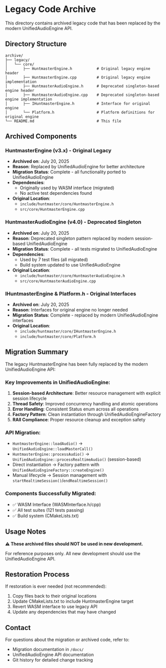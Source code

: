 # Legacy Code Archive

This directory contains archived legacy code that has been replaced by the modern UnifiedAudioEngine API.

## Directory Structure

```
archive/
├── legacy/
│   └── core/
│       ├── HuntmasterEngine.h           # Original legacy engine header
│       ├── HuntmasterEngine.cpp         # Original legacy engine implementation
│       ├── HuntmasterAudioEngine.h      # Deprecated singleton-based engine header
│       ├── HuntmasterAudioEngine.cpp    # Deprecated singleton-based engine implementation
│       ├── IHuntmasterEngine.h          # Interface for original engine
│       └── Platform.h                   # Platform definitions for original engine
└── README.md                            # This file
```

## Archived Components

### HuntmasterEngine (v3.x) - Original Legacy

- **Archived on**: July 20, 2025
- **Reason**: Replaced by UnifiedAudioEngine for better architecture
- **Migration Status**: Complete - all functionality ported to UnifiedAudioEngine
- **Dependencies**:
  - Originally used by WASM interface (migrated)
  - No active test dependencies found
- **Original Location**:
  - `include/huntmaster/core/HuntmasterEngine.h`
  - `src/core/HuntmasterEngine.cpp`

### HuntmasterAudioEngine (v4.0) - Deprecated Singleton

- **Archived on**: July 20, 2025
- **Reason**: Deprecated singleton pattern replaced by modern session-based UnifiedAudioEngine
- **Migration Status**: Complete - all tests migrated to UnifiedAudioEngine
- **Dependencies**:
  - Used by 7 test files (all migrated)
  - Build system updated to use UnifiedAudioEngine
- **Original Location**:
  - `include/huntmaster/core/HuntmasterAudioEngine.h`
  - `src/core/HuntmasterAudioEngine.cpp`

### IHuntmasterEngine & Platform.h - Original Interfaces

- **Archived on**: July 20, 2025
- **Reason**: Interfaces for original engine no longer needed
- **Migration Status**: Complete - replaced by modern UnifiedAudioEngine interfaces
- **Original Location**:
  - `include/huntmaster/core/IHuntmasterEngine.h`
  - `include/huntmaster/core/Platform.h`

## Migration Summary

The legacy HuntmasterEngine has been fully replaced by the modern UnifiedAudioEngine API:

### Key Improvements in UnifiedAudioEngine:

1. **Session-based Architecture**: Better resource management with explicit session lifecycle
2. **Thread Safety**: Improved concurrency handling and atomic operations
3. **Error Handling**: Consistent Status enum across all operations
4. **Factory Pattern**: Clean instantiation through UnifiedAudioEngineFactory
5. **RAII Compliance**: Proper resource cleanup and exception safety

### API Migration:

- `HuntmasterEngine::loadAudio()` → `UnifiedAudioEngine::loadMasterCall()`
- `HuntmasterEngine::processAudio()` → `UnifiedAudioEngine::processRealtimeAudio()` (session-based)
- Direct instantiation → Factory pattern with `UnifiedAudioEngineFactory::createEngine()`
- Manual lifecycle → Session management with `startRealtimeSession()`/`endRealtimeSession()`

### Components Successfully Migrated:

- ✅ WASM Interface (WASMInterface.h/cpp)
- ✅ All test suites (121 tests passing)
- ✅ Build system (CMakeLists.txt)

## Usage Notes

**⚠️ These archived files should NOT be used in new development.**

For reference purposes only. All new development should use the UnifiedAudioEngine API.

## Restoration Process

If restoration is ever needed (not recommended):

1. Copy files back to their original locations
2. Update CMakeLists.txt to include HuntmasterEngine target
3. Revert WASM interface to use legacy API
4. Update any dependencies that may have changed

## Contact

For questions about the migration or archived code, refer to:

- Migration documentation in `/docs/`
- UnifiedAudioEngine API documentation
- Git history for detailed change tracking
